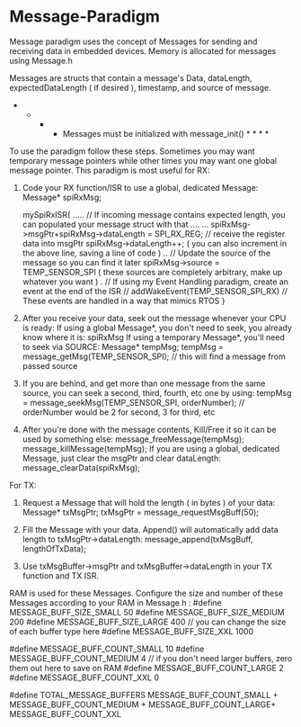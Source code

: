 # Message-Paradigm

Message paradigm uses the concept of Messages for sending and receiving data in embedded devices. 
Memory is allocated for messages using Message.h

Messages are structs that contain a message's Data, dataLength, expectedDataLength ( if desired ), timestamp, and source of message.
* * * * Messages must be initialized with message_init() * * * * 

To use the paradigm follow these steps. Sometimes you may want temporary message pointers while other times you may want one global message pointer.
This paradigm is most useful for RX:
1) Code your RX function/ISR to use a global, dedicated Message:
    Message* spiRxMsg;
    
    mySpiRxISR{
    .....
    // If incoming message contains expected length, you can populated your message struct with that
    ....
    ...
    spiRxMsg->msgPtr+spiRxMsg->dataLength = SPI_RX_REG;  // receive the register data into msgPtr
    spiRxMsg->dataLength++;  ( you can also increment in the above line, saving a line of code )
    ..
    // Update the source of the message so you can find it later
    spiRxMsg->source = TEMP_SENSOR_SPI  ( these sources are completely arbitrary, make up whatever you want )
    .
    // If using my Event Handling paradigm, create an event at the end of the ISR
    // addWakeEvent(TEMP_SENSOR_SPI_RX)
    // These events are handled in a way that mimics RTOS
    }
    
2) After you receive your data, seek out the message whenever your CPU is ready:
    If using a global Message*, you don't need to seek, you already know where it is:
      spiRxMsg
    If using a temporary Message*, you'll need to seek via SOURCE:
      Message* tempMsg;
      tempMsg = message_getMsg(TEMP_SENSOR_SPI);  // this will find a message from passed source

3) If you are behind, and get more than one message from the same source, you can seek a second, third, fourth, etc one by using:
    tempMsg = message_seekMsg(TEMP_SENSOR_SPI, orderNumber); // orderNumber would be 2 for second, 3 for third, etc 
 
4) After you're done with the message contents, 
    Kill/Free it so it can be used by something else:
      message_freeMessage(tempMsg);
      message_killMessage(tempMsg);
    If you are using a global, dedicated Message, just clear the msgPtr and clear dataLength:
      message_clearData(spiRxMsg);

For TX:
1) Request a Message that will hold the length ( in bytes ) of your data:
    Message* txMsgPtr;
    txMsgPtr = message_requestMsgBuff(50);
    
2) Fill the Message with your data. Append() will automatically add data length to txMsgPtr->dataLength:
    message_append(txMsgBuff, lengthOfTxData);
    
3) Use txMsgBuffer->msgPtr and txMsgBuffer->dataLength in your TX function and TX ISR.


RAM is used for these Messages. Configure the size and number of these Messages according to your RAM in Message.h :
#define MESSAGE_BUFF_SIZE_SMALL		    50
#define MESSAGE_BUFF_SIZE_MEDIUM		  200
#define MESSAGE_BUFF_SIZE_LARGE		    400	   // you can change the size of each buffer type here
#define MESSAGE_BUFF_SIZE_XXL		      1000

#define MESSAGE_BUFF_COUNT_SMALL		  10
#define MESSAGE_BUFF_COUNT_MEDIUM 	  4	     // if you don't need larger buffers, zero them out here to save on RAM
#define MESSAGE_BUFF_COUNT_LARGE		  2
#define MESSAGE_BUFF_COUNT_XXL   		  0

#define TOTAL_MESSAGE_BUFFERS	MESSAGE_BUFF_COUNT_SMALL + MESSAGE_BUFF_COUNT_MEDIUM + MESSAGE_BUFF_COUNT_LARGE+ MESSAGE_BUFF_COUNT_XXL

